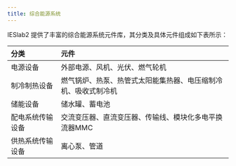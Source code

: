 ```yaml
---
title: 综合能源系统
---
```


IESlab2 提供了丰富的综合能源系统元件库，其分类及具体元件组成如下表所示：

| 分类 | 元件 |
| :--- | :---  |
| 电源设备 | 外部电源、风机、光伏、燃气轮机 |
| 制冷制热设备 | 燃气锅炉、热泵、热管式太阳能集热器、电压缩制冷机、吸收式制冷机 |
| 储能设备 | 储水罐、蓄电池 |
| 配电系统传输设备 | 交流变压器、直流变压器、传输线、模块化多电平换流器MMC |
| 供热系统传输设备 | 离心泵、管道 |